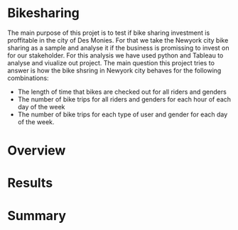 # Bikesharing
 The main purpose of this projet is to test if bike sharing investment is proffitable in the city of Des Monies. For that we take the Newyork city bike sharing as a sample and analyse it if the business is promissing to invest on for our stakeholder. For this analysis we have used python and Tableau to analyse and viualize out project. The main question this project tries to answer is how the bike shsring in Newyork city behaves for the following combinations: 
 
- The length of time that bikes are checked out for all riders and genders
- The number of bike trips for all riders and genders for each hour of each day of the week
- The number of bike trips for each type of user and gender for each day of the week.

# Overview
# Results
# Summary
